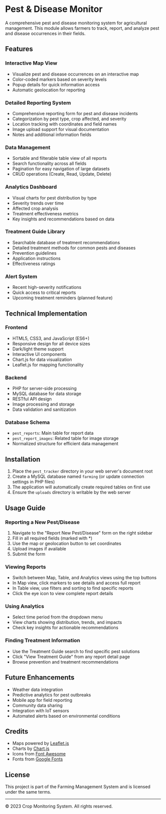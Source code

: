 # Pest & Disease Monitor

A comprehensive pest and disease monitoring system for agricultural management. This module allows farmers to track, report, and analyze pest and disease occurrences in their fields.

## Features

### Interactive Map View
- Visualize pest and disease occurrences on an interactive map
- Color-coded markers based on severity levels
- Popup details for quick information access
- Automatic geolocation for reporting

### Detailed Reporting System
- Comprehensive reporting form for pest and disease incidents
- Categorization by pest type, crop affected, and severity
- Location tracking with coordinates and field names
- Image upload support for visual documentation
- Notes and additional information fields

### Data Management
- Sortable and filterable table view of all reports
- Search functionality across all fields
- Pagination for easy navigation of large datasets
- CRUD operations (Create, Read, Update, Delete)

### Analytics Dashboard
- Visual charts for pest distribution by type
- Severity trends over time
- Affected crop analysis
- Treatment effectiveness metrics
- Key insights and recommendations based on data

### Treatment Guide Library
- Searchable database of treatment recommendations
- Detailed treatment methods for common pests and diseases
- Prevention guidelines
- Application instructions
- Effectiveness ratings

### Alert System
- Recent high-severity notifications
- Quick access to critical reports
- Upcoming treatment reminders (planned feature)

## Technical Implementation

### Frontend
- HTML5, CSS3, and JavaScript (ES6+)
- Responsive design for all device sizes
- Dark/light theme support
- Interactive UI components
- Chart.js for data visualization
- Leaflet.js for mapping functionality

### Backend
- PHP for server-side processing
- MySQL database for data storage
- RESTful API design
- Image processing and storage
- Data validation and sanitization

### Database Schema
- `pest_reports`: Main table for report data
- `pest_report_images`: Related table for image storage
- Normalized structure for efficient data management

## Installation

1. Place the `pest_tracker` directory in your web server's document root
2. Create a MySQL database named `farming` (or update connection settings in PHP files)
3. The application will automatically create required tables on first use
4. Ensure the `uploads` directory is writable by the web server

## Usage Guide

### Reporting a New Pest/Disease
1. Navigate to the "Report New Pest/Disease" form on the right sidebar
2. Fill in all required fields (marked with *)
3. Use the map or geolocation button to set coordinates
4. Upload images if available
5. Submit the form

### Viewing Reports
- Switch between Map, Table, and Analytics views using the top buttons
- In Map view, click markers to see details and access full report
- In Table view, use filters and sorting to find specific reports
- Click the eye icon to view complete report details

### Using Analytics
- Select time period from the dropdown menu
- View charts showing distribution, trends, and impacts
- Check key insights for actionable recommendations

### Finding Treatment Information
- Use the Treatment Guide search to find specific pest solutions
- Click "View Treatment Guide" from any report detail page
- Browse prevention and treatment recommendations

## Future Enhancements

- Weather data integration
- Predictive analytics for pest outbreaks
- Mobile app for field reporting
- Community data sharing
- Integration with IoT sensors
- Automated alerts based on environmental conditions

## Credits

- Maps powered by [Leaflet.js](https://leafletjs.com/)
- Charts by [Chart.js](https://www.chartjs.org/)
- Icons from [Font Awesome](https://fontawesome.com/)
- Fonts from [Google Fonts](https://fonts.google.com/)

## License

This project is part of the Farming Management System and is licensed under the same terms.

---

© 2023 Crop Monitoring System. All rights reserved. 